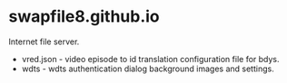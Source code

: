 # swapfile8.github.io

Internet file server.

  - vred.json - video episode to id translation configuration file for bdys.
  - wdts - wdts authentication dialog background images and settings.

